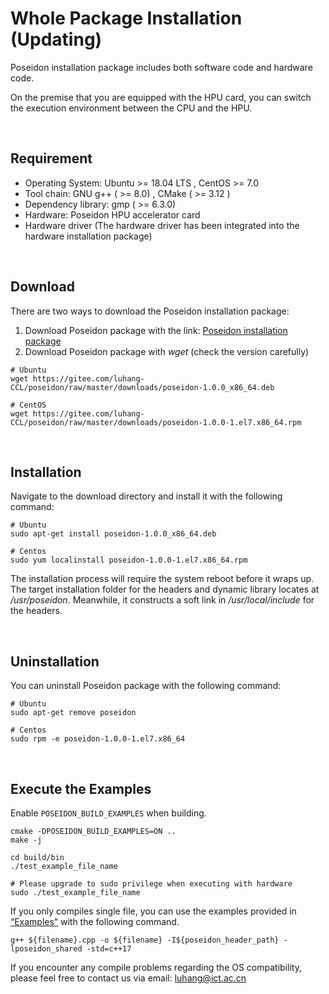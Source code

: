 # Whole Package Installation (Updating)

Poseidon installation package includes both software code and hardware code. 

On the premise that you are equipped with the HPU card, you can switch the execution environment between the CPU and the HPU.

<br>

## Requirement 

* Operating System: Ubuntu >= 18.04 LTS , CentOS >= 7.0
* Tool chain: GNU g++ ( >= 8.0) , CMake ( >= 3.12 )
* Dependency library: gmp ( >= 6.3.0)
* Hardware: Poseidon HPU accelerator card
* Hardware driver (The hardware driver has been integrated into the hardware installation package)

<br>

## Download

There are two ways to download the Poseidon installation package:

1. Download Poseidon package with the link: [Poseidon installation package](https://gitee.com/luhang-HPU/poseidon/tree/master/downloads)
2. Download Poseidon package with *wget* (check the version carefully)

```shell
# Ubuntu
wget https://gitee.com/luhang-CCL/poseidon/raw/master/downloads/poseidon-1.0.0_x86_64.deb

# CentOS
wget https://gitee.com/luhang-CCL/poseidon/raw/master/downloads/poseidon-1.0.0-1.el7.x86_64.rpm
```

<br>

## Installation

Navigate to the download directory and install it with the following command:
```shell
# Ubuntu
sudo apt-get install poseidon-1.0.0_x86_64.deb

# Centos
sudo yum localinstall poseidon-1.0.0-1.el7.x86_64.rpm
```

The installation process will require the system reboot before it wraps up. The target installation folder for the headers and dynamic library locates at */usr/poseidon*. Meanwhile, it constructs a soft link in */usr/local/include* for the headers.  

<br>

## Uninstallation

You can uninstall Poseidon package with the following command:
```shell
# Ubuntu
sudo apt-get remove poseidon

# Centos
sudo rpm -e poseidon-1.0.0-1.el7.x86_64
```

<br>

## Execute the Examples

Enable `POSEIDON_BUILD_EXAMPLES` when building.

```shell
cmake -DPOSEIDON_BUILD_EXAMPLES=ON ..
make -j

cd build/bin
./test_example_file_name

# Please upgrade to sudo privilege when executing with hardware
sudo ./test_example_file_name
```



If you only compiles single file, you can use the examples provided in [“Examples”](https://poseidon-hpu.readthedocs.io/en/latest/Getting_Started/index.html#examples) with the following command.

```shell
g++ ${filename}.cpp -o ${filename} -I${poseidon_header_path} -lposeidon_shared -std=c++17
```



If you encounter any compile problems regarding the OS compatibility, please feel free to contact us via email: luhang@ict.ac.cn
